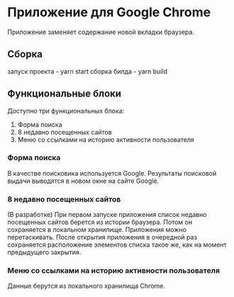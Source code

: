 # Приложение для Google Chrome

Приложение заменяет содержание новой вкладки браузера.

## Сборка
запуск проекта - yarn start
сборка билда - yarn build

## Функциональные блоки
Доступно три функциональных блока: 
1. Форма поиска
2. 8 недавно посещенных сайтов
3. Меню со ссылками на историю активности пользователя

### Форма поиска
В качестве поисковика используется Google. Результаты поисковой выдачи выводятся в новом окне на сайте Google.


### 8 недавно посещенных сайтов
(В разработке)
При первом запуске приложения список недавно посещенных сайтов берется из истории браузера. Потом он сохраняется в локальном хранилище. Приложения можно перетаскивать. После открытия приложения в очередной раз сохраняется расположение элементов списка такое же, как на момент предыдущего закрытия.

### Меню со ссылками на историю активности пользователя
Данные берутся из локального хранилища Chrome.